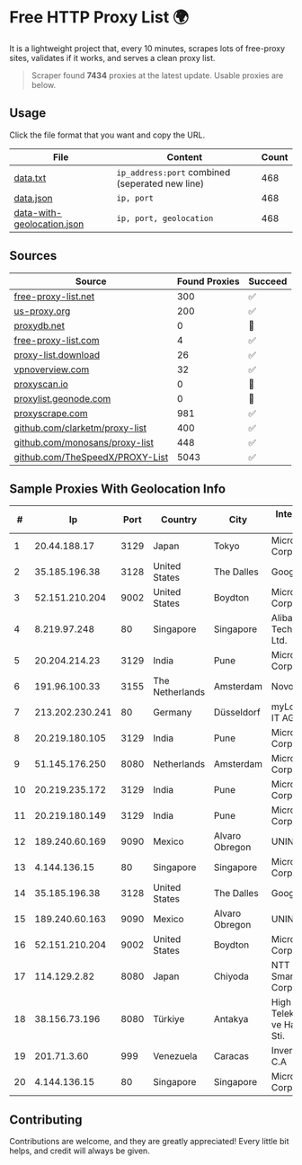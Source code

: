 
# Free HTTP Proxy List 🌍

It is a lightweight project that, every 10 minutes, scrapes lots of free-proxy sites, validates if it works, and serves a clean proxy list.


> Scraper found **7434** proxies at the latest update. Usable proxies are below.

## Usage

Click the file format that you want and copy the URL.


|File|Content|Count|
|----|-------|-----|
|[data.txt](https://raw.githubusercontent.com/themiralay/Proxy-List-World/master/data.txt)|`ip_address:port` combined (seperated new line)|468|
|[data.json](https://raw.githubusercontent.com/themiralay/Proxy-List-World/master/data.json)|`ip, port`|468|
|[data-with-geolocation.json](https://raw.githubusercontent.com/themiralay/Proxy-List-World/master/data-with-geolocation.json)|`ip, port, geolocation`|468|

## Sources

|Source|Found Proxies|Succeed|
|------|-------------|-------|
|[free-proxy-list.net](https://free-proxy-list.net)|300|✅|
|[us-proxy.org](https://www.us-proxy.org)|200|✅|
|[proxydb.net](http://proxydb.net)|0|🚫|
|[free-proxy-list.com](https://free-proxy-list.com/?page=&port=&type%5B%5D=http&type%5B%5D=https&up_time=0&search=Search)|4|✅|
|[proxy-list.download](https://www.proxy-list.download/HTTP)|26|✅|
|[vpnoverview.com](https://vpnoverview.com/privacy/anonymous-browsing/free-proxy-servers)|32|✅|
|[proxyscan.io](https://www.proxyscan.io)|0|🚫|
|[proxylist.geonode.com](https://proxylist.geonode.com/api/proxy-list?limit=300&page=1&sort_by=lastChecked&sort_type=desc&protocols=http,https)|0|🚫|
|[proxyscrape.com](https://api.proxyscrape.com/v2/?request=displayproxies&protocol=http&timeout=10000&country=all&ssl=all&anonymity=all)|981|✅|
|[github.com/clarketm/proxy-list](https://raw.githubusercontent.com/clarketm/proxy-list/master/proxy-list-raw.txt)|400|✅|
|[github.com/monosans/proxy-list](https://raw.githubusercontent.com/monosans/proxy-list/main/proxies/http.txt)|448|✅|
|[github.com/TheSpeedX/PROXY-List](https://raw.githubusercontent.com/TheSpeedX/PROXY-List/master/http.txt)|5043|✅|


## Sample Proxies With Geolocation Info

|#|Ip|Port|Country|City|Internet Service Provider|
|-|--|----|-------|----|-------------------------|
|1|20.44.188.17|3129|Japan|Tokyo|Microsoft Corporation|
|2|35.185.196.38|3128|United States|The Dalles|Google LLC|
|3|52.151.210.204|9002|United States|Boydton|Microsoft Corporation|
|4|8.219.97.248|80|Singapore|Singapore|Alibaba (US) Technology Co., Ltd.|
|5|20.204.214.23|3129|India|Pune|Microsoft Corporation|
|6|191.96.100.33|3155|The Netherlands|Amsterdam|NovoServe B.V.|
|7|213.202.230.241|80|Germany|Düsseldorf|myLoc managed IT AG|
|8|20.219.180.105|3129|India|Pune|Microsoft Corporation|
|9|51.145.176.250|8080|Netherlands|Amsterdam|Microsoft Corporation|
|10|20.219.235.172|3129|India|Pune|Microsoft Corporation|
|11|20.219.180.149|3129|India|Pune|Microsoft Corporation|
|12|189.240.60.169|9090|Mexico|Alvaro Obregon|UNINET|
|13|4.144.136.15|80|Singapore|Singapore|Microsoft Corporation|
|14|35.185.196.38|3128|United States|The Dalles|Google LLC|
|15|189.240.60.163|9090|Mexico|Alvaro Obregon|UNINET|
|16|52.151.210.204|9002|United States|Boydton|Microsoft Corporation|
|17|114.129.2.82|8080|Japan|Chiyoda|NTT SmartConnect Corporation|
|18|38.156.73.196|8080|Türkiye|Antakya|High Speed Telekomunikasyon ve Hab. Hiz. Ltd. Sti.|
|19|201.71.3.60|999|Venezuela|Caracas|Inversiones Rdn3 C.A|
|20|4.144.136.15|80|Singapore|Singapore|Microsoft Corporation|



## Contributing

Contributions are welcome, and they are greatly appreciated! Every
little bit helps, and credit will always be given.

